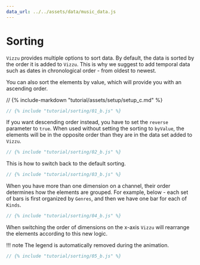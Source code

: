 ```yaml
---
data_url: ../../assets/data/music_data.js
---
```


# Sorting

`Vizzu` provides multiple options to sort data. By default, the data is sorted
by the order it is added to `Vizzu`. This is why we suggest to add temporal data
such as dates in chronological order - from oldest to newest.

You can also sort the elements by value, which will provide you with an
ascending order.

<div id="tutorial_01"></div>

// {% include-markdown "tutorial/assets/setup/setup_c.md" %}

```javascript
// {% include "tutorial/sorting/01_b.js" %}
```

If you want descending order instead, you have to set the `reverse` parameter to
`true`. When used without setting the sorting to `byValue`, the elements will be
in the opposite order than they are in the data set added to `Vizzu`.

<div id="tutorial_02"></div>

```javascript
// {% include "tutorial/sorting/02_b.js" %}
```

This is how to switch back to the default sorting.

<div id="tutorial_03"></div>

```javascript
// {% include "tutorial/sorting/03_b.js" %}
```

When you have more than one dimension on a channel, their order determines how
the elements are grouped. For example, below - each set of bars is first
organized by `Genres`, and then we have one bar for each of `Kinds`.

<div id="tutorial_04"></div>

```javascript
// {% include "tutorial/sorting/04_b.js" %}
```

When switching the order of dimensions on the x-axis `Vizzu` will rearrange the
elements according to this new logic.

!!! note
    The legend is automatically removed during the animation.

<div id="tutorial_05"></div>

```javascript
// {% include "tutorial/sorting/05_b.js" %}
```

<script src="../snippet.js"></script>
